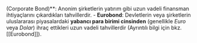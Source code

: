 (Corporate Bond)**: Anonim şirketlerin yatırım gibi uzun vadeli finansman ihtiyaçlarını çıkardıkları tahvillerdir.
	- **Eurobond**: Devletlerin veya şirketlerin uluslararası piyasalardaki **yabancı para birimi cinsinden** (genellikle *Euro* veya *Dolar*) ihraç ettikleri uzun vadeli tahvillerdir (Ayrıntılı bilgi için bkz. [[Eurobond]]).